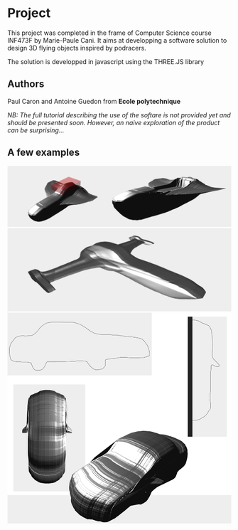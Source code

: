 # Project

This project was completed in the frame of Computer Science course INF473F by Marie-Paule Cani.
It aims at developping a software solution to design 3D flying objects inspired by podracers.

The solution is developped in javascript using the THREE.JS library

## Authors
Paul Caron and Antoine Guedon from **Ecole polytechnique**

*NB: The full tutorial describing the use of the softare is not provided yet and should be presented soon. However, an naive exploration of the product can be surprising...*

## A few examples

![Alt text](Pictures/Example2.png?raw=true "Example2")
![Alt text](Pictures/Example3.png?raw=true "Example3")
![Alt text](Pictures/Example1.png?raw=true "Example1")
